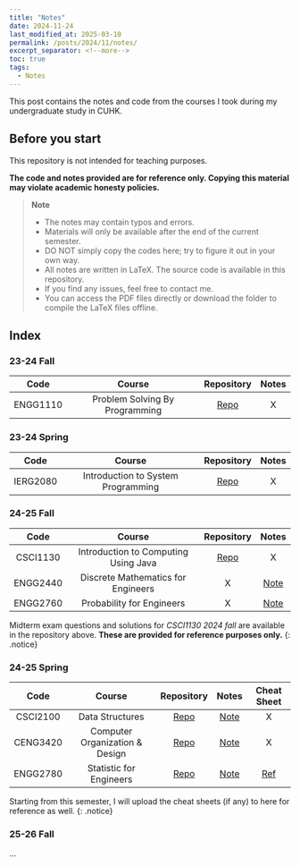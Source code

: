```yaml
---
title: "Notes"
date: 2024-11-24
last_modified_at: 2025-03-10
permalink: /posts/2024/11/notes/
excerpt_separator: <!--more-->
toc: true
tags:
  - Notes
---
```


This post contains the notes and code from the courses I took during my undergraduate study in CUHK.
<!--more-->

## Before you start

This repository is not intended for teaching purposes.

**The code and notes provided are for reference only. Copying this material may violate academic honesty policies.**

> **Note**
> + The notes may contain typos and errors.
> + Materials will only be available after the end of the current semester.
> + DO NOT simply copy the codes here; try to figure it out in your own way.
> + All notes are written in LaTeX. The source code is available in this repository.
> + If you find any issues, feel free to contact me.
> + You can access the PDF files directly or download the folder to compile the LaTeX files offline.

## Index

### 23-24 Fall

|  Code  |  Course  |  Repository  |  Notes  |
|  :---:  |  :---:  |  :---:  |  :---:  |
|  ENGG1110  |  Problem Solving By Programming  |  [Repo](ENGG1110)  |  X  |

### 23-24 Spring

|  Code  |  Course  |  Repository  |  Notes  |
|  :---:  |  :---:  |  :---:  |  :---:  |
|  IERG2080  |  Introduction to System Programming   |  [Repo](IERG2080)  |  X  |

### 24-25 Fall

|  Code      |  Course  |  Repository  |  Notes  |
|  :---:     |  :---:   |  :---:       |  :---:  |
|  CSCI1130  |  Introduction to Computing Using Java     |  <a href="https://github.com/dizzyryan/CUHK-CS-Notes/tree/main/CSCI1130/CSCI1130_2024_Midterm" target="_blank">Repo</a>  |  X      |
|  ENGG2440  |  Discrete Mathematics for Engineers       |  X           |  <a href="https://ryanc.wtf/files/ENGG2440.pdf" target="_blank">Note</a>      |
|  ENGG2760  |  Probability for Engineers                |  X           |  <a href="https://ryanc.wtf/files/ENGG2760.pdf" target="_blank">Note</a>      |

Midterm exam questions and solutions for *CSCI1130 2024 fall* are available in the repository above. **These are provided for reference purposes only.** 
{: .notice}

### 24-25 Spring

|  Code      |  Course                          |  Repository  |  Notes  |  Cheat Sheet  |
|  :---:     |  :---:                           |  :---:       |  :---:  |     :---:     |
|  CSCI2100  |  Data Structures                 |  <a href="https://github.com/dizzyryan/CUHK-CS-Notes/tree/main/CSCI2100" target="_blank">Repo</a>  |  <a href="https://ryanc.wtf/files/CSCI2100.pdf" target="_blank">Note</a>  |       X       |
|  CENG3420  |  Computer Organization & Design  |  <a href="https://github.com/dizzyryan/CUHK-CS-Notes/tree/main/CENG3420" target="_blank">Repo</a>  |  <a href="https://ryanc.wtf/files/CENG3420.pdf" target="_blank">Note</a>  |       X       |
|  ENGG2780  |  Statistic for Engineers         |  <a href="https://github.com/dizzyryan/CUHK-CS-Notes/tree/main/ENGG2780" target="_blank">Repo</a>  |  <a href="https://ryanc.wtf/files/ENGG2780.pdf" target="_blank">Note</a>  |  <a href="https://ryanc.wtf/files/ENGG2780_Midterm_Cheatsheet.pdf" target="_blank">Ref</a>  |

Starting from this semester, I will upload the cheat sheets (if any) to here for reference as well. 
{: .notice}

### 25-26 Fall
...
